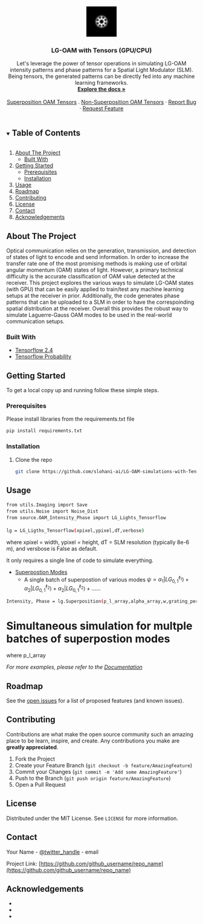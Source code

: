 <!--
*** Thanks for checking out. If you have a suggestion
*** that would make this better, please fork the repo and create a pull request.
*** Thanks again!
-->


<!-- PROJECT LOGO -->
<br />
<p align="center">
  <a href="https://github.com/slohani-ai/LG-OAM-simulations-with-Tensors/">
    <img src="images/Image_1.png" alt="Logo" width="80" height="80">
  </a>

  <h3 align="center">LG-OAM with Tensors (GPU/CPU)</h3>

  <p align="center">
    Let's leverage the power of tensor operations in simulating LG-OAM intensity patterns and phase patterns for a Spatial Light Modulator (SLM). Being tensors, the generated patterns can be directly fed into any machine learning frameworks.
    <br />
    <a href="https://github.com/slohani-ai/LG-OAM-simulations-with-Tensors/"><strong>Explore the docs »</strong></a>
    <br />
    <br />
    <a href="https://github.com/slohani-ai/LG-OAM-simulations-with-Tensors/blob/main/Superposition_OAM_Tensors_GPU.ipynb">Superposition OAM Tensors</a>
    .
    <a href="https://github.com/slohani-ai/LG-OAM-simulations-with-Tensors/blob/main/NonSuperposition_OAM_Tensors-GPU.ipynb">Non-Superposition OAM Tensors</a>
    ·
    <a href="https://github.com/slohani-ai/LG-OAM-simulations-with-Tensors/issues">Report Bug</a>
    ·
    <a href="https://github.com/slohani-ai/LG-OAM-simulations-with-Tensors/issues">Request Feature</a>
  </p>
</p>



<!-- TABLE OF CONTENTS -->
<details open="open">
  <summary><h2 style="display: inline-block">Table of Contents</h2></summary>
  <ol>
    <li>
      <a href="#about-the-project">About The Project</a>
      <ul>
        <li><a href="#built-with">Built With</a></li>
      </ul>
    </li>
    <li>
      <a href="#getting-started">Getting Started</a>
      <ul>
        <li><a href="#prerequisites">Prerequisites</a></li>
        <li><a href="#installation">Installation</a></li>
      </ul>
    </li>
    <li><a href="#usage">Usage</a></li>
    <li><a href="#roadmap">Roadmap</a></li>
    <li><a href="#contributing">Contributing</a></li>
    <li><a href="#license">License</a></li>
    <li><a href="#contact">Contact</a></li>
    <li><a href="#acknowledgements">Acknowledgements</a></li>
  </ol>
</details>



<!-- ABOUT THE PROJECT -->
## About The Project

Optical communication relies on the generation, transmission, and detection of states of light to encode and send information. In order to increase the transfer rate one of the most promising methods is making use of orbital angular momentum (OAM) states of light. However, a primary technical difficulty is the accurate classification of OAM value  detected at the receiver. This project explores the various ways to simulate LG-OAM states (with GPU) that can be easily applied to train/test any machine learning setups at the receiver in prior. Additionally, the code generates phase patterns that can be uploaded to a SLM in order to have the correspoinding spatial distribution at the receiver. Overall this provides the robust way to simulate Laguerre-Gauss OAM modes to be used in the real-world communication setups.


### Built With

* [Tensorflow 2.4](https://www.tensorflow.org/)
* [Tensorflow Probability](https://www.tensorflow.org/probability)



<!-- GETTING STARTED -->
## Getting Started

To get a local copy up and running follow these simple steps.

### Prerequisites

Please install libraries from the requirements.txt file
  ```sh
  pip install requirements.txt
  ```

### Installation

1. Clone the repo
   ```sh
   git clone https://github.com/slohani-ai/LG-OAM-simulations-with-Tensors.git
   ```
<!-- 
2. Install NPM packages
   ```sh
   npm install
   ```
-->


<!-- USAGE EXAMPLES -->
## Usage

```sh
from utils.Imaging import Save
from utils.Noise import Noise_Dist
from source.OAM_Intensity_Phase import LG_Lights_Tensorflow

lg = LG_Ligths_Tensorflow(xpixel,ypixel,dT,verbose)
```
where xpixel = width, ypixel = height, dT = SLM resolution (typically 8e-6 m), and versbose is False as default.

It only requires a single line of code to simulate everything.

* [Superpostion Modes](https://github.com/slohani-ai/LG-OAM-simulations-with-Tensors/blob/main/Superposition_OAM_Tensors_GPU.ipynb)
  * A single batch of superpostion of various modes
  $`\psi = \alpha_1 |LG_{0,1}^{\ell_1}\rangle + \alpha_2|LG_{0,1}^{\ell_2}\rangle+ \alpha_2|LG_{0,1}^{\ell_2}\rangle + ... ...`$
  
```sh
Intensity, Phase = lg.Superposition(p_l_array,alpha_array,w,grating_period,save_image)
```
# Simultaneous simulation for multple batches of superpostion modes

where p_l_array


_For more examples, please refer to the [Documentation](https://example.com)_



<!-- ROADMAP -->
## Roadmap

See the [open issues](https://github.com/github_username/repo_name/issues) for a list of proposed features (and known issues).



<!-- CONTRIBUTING -->
## Contributing

Contributions are what make the open source community such an amazing place to be learn, inspire, and create. Any contributions you make are **greatly appreciated**.

1. Fork the Project
2. Create your Feature Branch (`git checkout -b feature/AmazingFeature`)
3. Commit your Changes (`git commit -m 'Add some AmazingFeature'`)
4. Push to the Branch (`git push origin feature/AmazingFeature`)
5. Open a Pull Request



<!-- LICENSE -->
## License

Distributed under the MIT License. See `LICENSE` for more information.



<!-- CONTACT -->
## Contact

Your Name - [@twitter_handle](https://twitter.com/twitter_handle) - email

Project Link: [https://github.com/github_username/repo_name](https://github.com/github_username/repo_name)



<!-- ACKNOWLEDGEMENTS -->
## Acknowledgements

* []()
* []()
* []()





<!-- MARKDOWN LINKS & IMAGES -->
<!-- https://www.markdownguide.org/basic-syntax/#reference-style-links -->
[contributors-shield]: https://img.shields.io/github/contributors/github_username/repo.svg?style=for-the-badge
[contributors-url]: https://github.com/github_username/repo/graphs/contributors
[forks-shield]: https://img.shields.io/github/forks/github_username/repo.svg?style=for-the-badge
[forks-url]: https://github.com/github_username/repo/network/members
[stars-shield]: https://img.shields.io/github/stars/github_username/repo.svg?style=for-the-badge
[stars-url]: https://github.com/github_username/repo/stargazers
[issues-shield]: https://img.shields.io/github/issues/github_username/repo.svg?style=for-the-badge
[issues-url]: https://github.com/github_username/repo/issues
[license-shield]: https://img.shields.io/github/license/github_username/repo.svg?style=for-the-badge
[license-url]: https://github.com/github_username/repo/blob/master/LICENSE.txt
[linkedin-shield]: https://img.shields.io/badge/-LinkedIn-black.svg?style=for-the-badge&logo=linkedin&colorB=555
[linkedin-url]: https://linkedin.com/in/github_username
